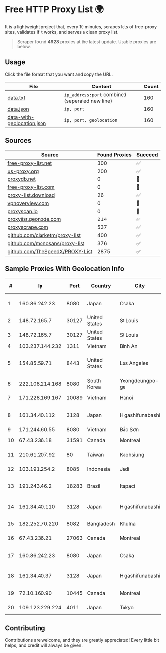 
# Free HTTP Proxy List 🌍

It is a lightweight project that, every 10 minutes, scrapes lots of free-proxy sites, validates if it works, and serves a clean proxy list.


> Scraper found **4928** proxies at the latest update. Usable proxies are below.

## Usage

Click the file format that you want and copy the URL.


|File|Content|Count|
|----|-------|-----|
|[data.txt](https://raw.githubusercontent.com/themiralay/Proxy-List-World/master/data.txt)|`ip_address:port` combined (seperated new line)|160|
|[data.json](https://raw.githubusercontent.com/themiralay/Proxy-List-World/master/data.json)|`ip, port`|160|
|[data-with-geolocation.json](https://raw.githubusercontent.com/themiralay/Proxy-List-World/master/data-with-geolocation.json)|`ip, port, geolocation`|160|

## Sources

|Source|Found Proxies|Succeed|
|------|-------------|-------|
|[free-proxy-list.net](https://free-proxy-list.net)|300|✅|
|[us-proxy.org](https://www.us-proxy.org)|200|✅|
|[proxydb.net](http://proxydb.net)|0|🚫|
|[free-proxy-list.com](https://free-proxy-list.com/?page=&port=&type%5B%5D=http&type%5B%5D=https&up_time=0&search=Search)|0|🚫|
|[proxy-list.download](https://www.proxy-list.download/HTTP)|26|✅|
|[vpnoverview.com](https://vpnoverview.com/privacy/anonymous-browsing/free-proxy-servers)|0|🚫|
|[proxyscan.io](https://www.proxyscan.io)|0|🚫|
|[proxylist.geonode.com](https://proxylist.geonode.com/api/proxy-list?limit=300&page=1&sort_by=lastChecked&sort_type=desc&protocols=http,https)|214|✅|
|[proxyscrape.com](https://api.proxyscrape.com/v2/?request=displayproxies&protocol=http&timeout=10000&country=all&ssl=all&anonymity=all)|537|✅|
|[github.com/clarketm/proxy-list](https://raw.githubusercontent.com/clarketm/proxy-list/master/proxy-list-raw.txt)|400|✅|
|[github.com/monosans/proxy-list](https://raw.githubusercontent.com/monosans/proxy-list/main/proxies/http.txt)|376|✅|
|[github.com/TheSpeedX/PROXY-List](https://raw.githubusercontent.com/TheSpeedX/PROXY-List/master/http.txt)|2875|✅|


## Sample Proxies With Geolocation Info

|#|Ip|Port|Country|City|Internet Service Provider|
|-|--|----|-------|----|-------------------------|
|1|160.86.242.23|8080|Japan|Osaka|Sony Network Communications Inc|
|2|148.72.165.7|30127|United States|St Louis|GoDaddy.com|
|3|148.72.165.7|30127|United States|St Louis|GoDaddy.com|
|4|103.237.144.232|1311|Vietnam|Bình An|LVSOFT|
|5|154.85.59.71|8443|United States|Los Angeles|Beijing Baidu Netcom Science and Technology Co., Ltd.|
|6|222.108.214.168|8080|South Korea|Yeongdeungpo-gu|Korea Telecom|
|7|171.228.169.167|10089|Vietnam|Hanoi|Viettel Corporation|
|8|161.34.40.112|3128|Japan|Higashifunabashi|NTT PC Communications, Inc.|
|9|171.244.60.55|8080|Vietnam|Bắc Sơn|VIETEL|
|10|67.43.236.18|31591|Canada|Montreal|GloboTech Communications|
|11|210.61.207.92|80|Taiwan|Kaohsiung|Chunghwa Telecom Co., Ltd.|
|12|103.191.254.2|8085|Indonesia|Jadi|PT Ayodya Data Internusa|
|13|191.243.46.2|18283|Brazil|Itapaci|Microturbo Telecomunicacoes Ltda-me|
|14|161.34.40.110|3128|Japan|Higashifunabashi|NTT PC Communications, Inc.|
|15|182.252.70.220|8082|Bangladesh|Khulna|Agni Systems Limited|
|16|67.43.236.21|27063|Canada|Montreal|GloboTech Communications|
|17|160.86.242.23|8080|Japan|Osaka|Sony Network Communications Inc|
|18|161.34.40.37|3128|Japan|Higashifunabashi|NTT PC Communications, Inc.|
|19|72.10.160.90|10445|Canada|Montreal|GloboTech Communications|
|20|109.123.229.224|4011|Japan|Tokyo|Contabo Asia Private Limited|



## Contributing

Contributions are welcome, and they are greatly appreciated! Every
little bit helps, and credit will always be given.

